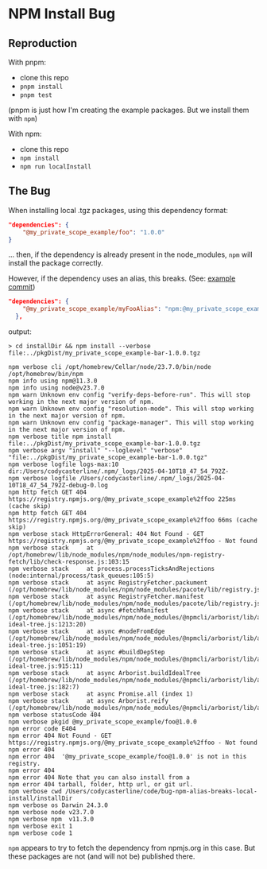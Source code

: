 NPM Install Bug
===============

Reproduction
------------

With pnpm:
 * clone this repo
 * `pnpm install`
 * `pnpm test`

(pnpm is just how I'm creating the example packages. But we install them with `npm`)

With npm:
 * clone this repo
 * `npm install`
 * `npm run localInstall`

The Bug
-------

When installing local .tgz packages, using this dependency format:

```json
"dependencies": {
    "@my_private_scope_example/foo": "1.0.0"
}
```

... then, if the dependency is already present in the node_modules, `npm` will install the package correctly.


However, if the dependency uses an alias, this breaks. (See: [example commit][1])

[1]: https://github.com/NfNitLoop/bug-npm-alias-breaks-local-install/commit/8d03d5309a7c6bb5687b2c193aba6996a198cb85

```json
"dependencies": {
    "@my_private_scope_example/myFooAlias": "npm:@my_private_scope_example/foo@1.0.0"
  },
```

output:
```
> cd installDir && npm install --verbose file:../pkgDist/my_private_scope_example-bar-1.0.0.tgz

npm verbose cli /opt/homebrew/Cellar/node/23.7.0/bin/node /opt/homebrew/bin/npm
npm info using npm@11.3.0
npm info using node@v23.7.0
npm warn Unknown env config "verify-deps-before-run". This will stop working in the next major version of npm.
npm warn Unknown env config "resolution-mode". This will stop working in the next major version of npm.
npm warn Unknown env config "package-manager". This will stop working in the next major version of npm.
npm verbose title npm install file:../pkgDist/my_private_scope_example-bar-1.0.0.tgz
npm verbose argv "install" "--loglevel" "verbose" "file:../pkgDist/my_private_scope_example-bar-1.0.0.tgz"
npm verbose logfile logs-max:10 dir:/Users/codycasterline/.npm/_logs/2025-04-10T18_47_54_792Z-
npm verbose logfile /Users/codycasterline/.npm/_logs/2025-04-10T18_47_54_792Z-debug-0.log
npm http fetch GET 404 https://registry.npmjs.org/@my_private_scope_example%2ffoo 225ms (cache skip)
npm http fetch GET 404 https://registry.npmjs.org/@my_private_scope_example%2ffoo 66ms (cache skip)
npm verbose stack HttpErrorGeneral: 404 Not Found - GET https://registry.npmjs.org/@my_private_scope_example%2ffoo - Not found
npm verbose stack     at /opt/homebrew/lib/node_modules/npm/node_modules/npm-registry-fetch/lib/check-response.js:103:15
npm verbose stack     at process.processTicksAndRejections (node:internal/process/task_queues:105:5)
npm verbose stack     at async RegistryFetcher.packument (/opt/homebrew/lib/node_modules/npm/node_modules/pacote/lib/registry.js:90:19)
npm verbose stack     at async RegistryFetcher.manifest (/opt/homebrew/lib/node_modules/npm/node_modules/pacote/lib/registry.js:128:23)
npm verbose stack     at async #fetchManifest (/opt/homebrew/lib/node_modules/npm/node_modules/@npmcli/arborist/lib/arborist/build-ideal-tree.js:1213:20)
npm verbose stack     at async #nodeFromEdge (/opt/homebrew/lib/node_modules/npm/node_modules/@npmcli/arborist/lib/arborist/build-ideal-tree.js:1051:19)
npm verbose stack     at async #buildDepStep (/opt/homebrew/lib/node_modules/npm/node_modules/@npmcli/arborist/lib/arborist/build-ideal-tree.js:915:11)
npm verbose stack     at async Arborist.buildIdealTree (/opt/homebrew/lib/node_modules/npm/node_modules/@npmcli/arborist/lib/arborist/build-ideal-tree.js:182:7)
npm verbose stack     at async Promise.all (index 1)
npm verbose stack     at async Arborist.reify (/opt/homebrew/lib/node_modules/npm/node_modules/@npmcli/arborist/lib/arborist/reify.js:130:5)
npm verbose statusCode 404
npm verbose pkgid @my_private_scope_example/foo@1.0.0
npm error code E404
npm error 404 Not Found - GET https://registry.npmjs.org/@my_private_scope_example%2ffoo - Not found
npm error 404
npm error 404  '@my_private_scope_example/foo@1.0.0' is not in this registry.
npm error 404
npm error 404 Note that you can also install from a
npm error 404 tarball, folder, http url, or git url.
npm verbose cwd /Users/codycasterline/code/bug-npm-alias-breaks-local-install/installDir
npm verbose os Darwin 24.3.0
npm verbose node v23.7.0
npm verbose npm  v11.3.0
npm verbose exit 1
npm verbose code 1
```

`npm` appears to try to fetch the dependency from npmjs.org in this case. But these packages are not (and will not be) published there.
